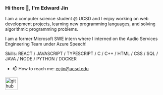 ### Hi there 👋, I'm Edward Jin

I am a computer science student @ UCSD and I enjoy working on web development projects, learning new programming languages, and solving algorithmic programming problems.

I am a former Microsoft SWE intern where I interned on the Audio Services Engineering Team under Azure Speech!

Skills: REACT / JAVASCRIPT / TYPESCRIPT / C / C++ / HTML / CSS / SQL / JAVA / NODE / PYTHON / DOCKER

- 📫 How to reach me: ecjin@ucsd.edu 


[<img src='https://cdn.jsdelivr.net/npm/simple-icons@3.0.1/icons/github.svg' alt='github' height='40'>](https://github.com/EddieJ03)  

